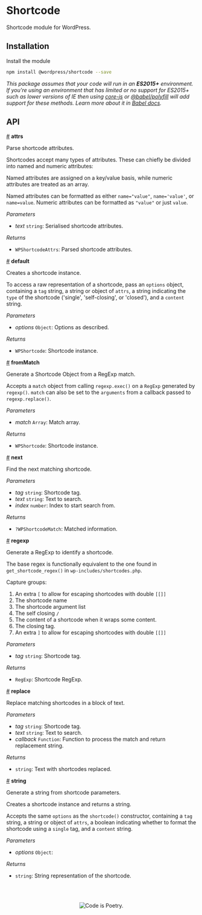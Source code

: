 # Shortcode

Shortcode module for WordPress.

## Installation

Install the module

```bash
npm install @wordpress/shortcode --save
```

_This package assumes that your code will run in an **ES2015+** environment. If you're using an environment that has limited or no support for ES2015+ such as lower versions of IE then using [core-js](https://github.com/zloirock/core-js) or [@babel/polyfill](https://babeljs.io/docs/en/next/babel-polyfill) will add support for these methods. Learn more about it in [Babel docs](https://babeljs.io/docs/en/next/caveats)._

## API

<!-- START TOKEN(Autogenerated API docs) -->

<a name="attrs" href="#attrs">#</a> **attrs**

Parse shortcode attributes.

Shortcodes accept many types of attributes. These can chiefly be divided into
named and numeric attributes:

Named attributes are assigned on a key/value basis, while numeric attributes
are treated as an array.

Named attributes can be formatted as either `name="value"`, `name='value'`,
or `name=value`. Numeric attributes can be formatted as `"value"` or just
`value`.

_Parameters_

-   _text_ `string`: Serialised shortcode attributes.

_Returns_

-   `WPShortcodeAttrs`: Parsed shortcode attributes.

<a name="default" href="#default">#</a> **default**

Creates a shortcode instance.

To access a raw representation of a shortcode, pass an `options` object,
containing a `tag` string, a string or object of `attrs`, a string indicating
the `type` of the shortcode ('single', 'self-closing', or 'closed'), and a
`content` string.

_Parameters_

-   _options_ `Object`: Options as described.

_Returns_

-   `WPShortcode`: Shortcode instance.

<a name="fromMatch" href="#fromMatch">#</a> **fromMatch**

Generate a Shortcode Object from a RegExp match.

Accepts a `match` object from calling `regexp.exec()` on a `RegExp` generated
by `regexp()`. `match` can also be set to the `arguments` from a callback
passed to `regexp.replace()`.

_Parameters_

-   _match_ `Array`: Match array.

_Returns_

-   `WPShortcode`: Shortcode instance.

<a name="next" href="#next">#</a> **next**

Find the next matching shortcode.

_Parameters_

-   _tag_ `string`: Shortcode tag.
-   _text_ `string`: Text to search.
-   _index_ `number`: Index to start search from.

_Returns_

-   `?WPShortcodeMatch`: Matched information.

<a name="regexp" href="#regexp">#</a> **regexp**

Generate a RegExp to identify a shortcode.

The base regex is functionally equivalent to the one found in
`get_shortcode_regex()` in `wp-includes/shortcodes.php`.

Capture groups:

1.  An extra `[` to allow for escaping shortcodes with double `[[]]`
2.  The shortcode name
3.  The shortcode argument list
4.  The self closing `/`
5.  The content of a shortcode when it wraps some content.
6.  The closing tag.
7.  An extra `]` to allow for escaping shortcodes with double `[[]]`

_Parameters_

-   _tag_ `string`: Shortcode tag.

_Returns_

-   `RegExp`: Shortcode RegExp.

<a name="replace" href="#replace">#</a> **replace**

Replace matching shortcodes in a block of text.

_Parameters_

-   _tag_ `string`: Shortcode tag.
-   _text_ `string`: Text to search.
-   _callback_ `Function`: Function to process the match and return replacement string.

_Returns_

-   `string`: Text with shortcodes replaced.

<a name="string" href="#string">#</a> **string**

Generate a string from shortcode parameters.

Creates a shortcode instance and returns a string.

Accepts the same `options` as the `shortcode()` constructor, containing a
`tag` string, a string or object of `attrs`, a boolean indicating whether to
format the shortcode using a `single` tag, and a `content` string.

_Parameters_

-   _options_ `Object`: 

_Returns_

-   `string`: String representation of the shortcode.


<!-- END TOKEN(Autogenerated API docs) -->

<br/><br/><p align="center"><img src="https://s.w.org/style/images/codeispoetry.png?1" alt="Code is Poetry." /></p>
